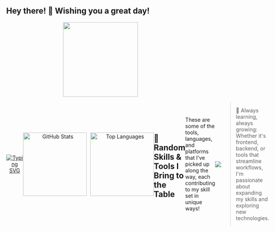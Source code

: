 ## Hey there! 👋 Wishing you a great day!
<div id="header" align="center">
    <img src="https://i.postimg.cc/nLbC5558/typing-cat.gif" width="200"/>
  </div>
  <div style="display: flex; align-items: center;">
<div id="about-me" align="center">
  <a href="https://git.io/typing-svg">
    <img src="https://readme-typing-svg.demolab.com?font=Fira+Code&weight=600&size=27&duration=4000&pause=500&color=0CF2B1&center=true&vCenter=true&width=650&lines=Welcome!+I'm+George+Mos.;Software+Engineer+and+Tech+Enthusiast.;Building+Innovative+Solutions.;Driven+by+Curiosity+and+Growth." alt="Typing SVG" />
  </a>
</div>

<div align="center">
  <div style="display: flex; justify-content: center; align-items: center; gap: 10px;">
    <!-- GitHub Stats Card -->
    <picture>
      <source
        srcset="https://github-readme-stats.vercel.app/api?username=NiaouBreGatoula&show_icons=true&theme=dark&hide_border=true&hide=prs,issues,contribs&custom_title=My+GitHub+Stats"
        media="(prefers-color-scheme: dark)"
      />
      <source
        srcset="https://github-readme-stats.vercel.app/api?username=NiaouBreGatoula&show_icons=true&theme=dark&hide_border=true&hide=prs,issues,contribs&custom_title=My+GitHub+Stats"
        media="(prefers-color-scheme: light), (prefers-color-scheme: no-preference)"
      />
      <img src="https://github-readme-stats.vercel.app/api?username=NiaouBreGatoula&show_icons=true&hide_border=true&theme=dark&hide=prs,issues,contribs&custom_title=My+GitHub+Stats" alt="GitHub Stats" style="height: 170px;" />
    </picture>
    <!-- Top Languages Card -->
    <img src="https://github-readme-stats.vercel.app/api/top-langs/?username=NiaouBreGatoula&theme=dark&layout=compact&hide_border=true&bg_color=151515&title_color=FFFFFF&text_color=9F9F9F" alt="Top Languages" style="height: 170px;" />
  </div>
</div>


## 🌟 Random Skills & Tools I Bring to the Table

These are some of the tools, languages, and platforms that I’ve picked up along the way, each contributing to my skill set in unique ways!

<p align="center">
  <a href="https://skillicons.dev">
    <img src="https://skillicons.dev/icons?i=git,github,bash,html,vim,blender,bootstrap,c,cs,cpp,java,js,jquery,linux,matlab,mint,mysql,sublime,lua,stackoverflow,pug,postman,nginx,nodejs,php,react,regex,tailwind,ts,ubuntu,vite,vscode,wordpress,yarn,cloudflare,css,debian,discordjs,dotnet,eclipse" style="display: flex; justify-content: center; gap: 10px; max-width: 100%; margin: 20px 0;" />
  </a>
</p>

> 🎯 Always learning, always growing: Whether it's frontend, backend, or tools that streamline workflows, I'm passionate about expanding my skills and exploring new technologies.
